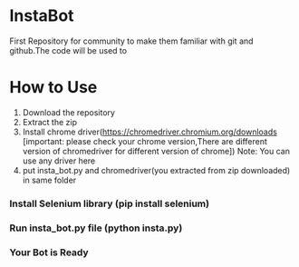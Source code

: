 # InstaBot
First Repository for community to make them familiar with git and github.The code will be used to 
# How to Use
1. Download the repository
2. Extract the zip
3. Install chrome driver(https://chromedriver.chromium.org/downloads [important: please check your chrome version,There are different version of chromedriver for different version of chrome]) 
Note: You can use any driver here 
4. put insta_bot.py and chromedriver(you extracted from zip downloaded) in same folder
### Install Selenium library (pip install selenium)

### Run insta_bot.py file (python insta.py)
### Your Bot is Ready
